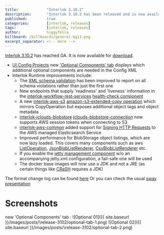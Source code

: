 ```yaml
---
title:             "Interlok 3.10.2"
description:       "Interlok 3.10.2 has been released and is now available for download."
published:         true
categories:        [interlok, releases]
tags:              [interlok, releases]
author:            higgyfella
billboard: /billboards/general-bg11.png
excerpt_separator: <!-- more -->
---
```


[Interlok 3.10.2](https://development.adaptris.net/installers/Interlok/3.10.2/) has reached GA. It is now available for [download](https://development.adaptris.net/installers/Interlok/3.10.2/).

<!-- more -->

* [UI Config Projects](https://interlok.adaptris.net/interlok-docs/#/pages/ui/ui-config-project) new ['Optional Components' tab](https://interlok.adaptris.net/interlok-docs/#/pages/ui/ui-config-project?id=optional-components-tab) displays which additional optional components are needed in the Config XML
* Interlok Runtime improvements include:
    * The [XML schema validation](https://nexus.adaptris.net/nexus/content/sites/javadocs/com/adaptris/interlok-core/3.10-SNAPSHOT/com/adaptris/core/transform/XmlSchemaValidator.html) has been improved to report on all schema violations rather than just the first one
    * New endpoints that supply 'readiness' and 'liveness' information in the [interlok-workflow-rest-services](https://github.com/adaptris/interlok-workflow-rest-services) [health-check component](https://github.com/adaptris/interlok-workflow-rest-services#health-check)
    * A new [interlok-aws-s3](https://github.com/adaptris/interlok-aws/tree/develop/interlok-aws-s3) [amazon-s3-extended-copy operation](https://nexus.adaptris.net/nexus/content/sites/javadocs/com/adaptris/interlok-aws-s3/3.10.2B1-RELEASE/com/adaptris/aws/s3/ExtendedCopyOperation.html) which mirrors CopyOperation but exposes additional object tags and object metadata
    * [interlok-jclouds-blobstore](https://github.com/adaptris/interlok-jclouds/tree/develop/interlok-jclouds-blobstore) [jclouds-blobstore-connection](https://nexus.adaptris.net/nexus/content/sites/javadocs/com/adaptris/interlok-jclouds-blobstore/3.10.2B1-RELEASE/com/adaptris/jclouds/blobstore/BlobStoreConnection.html) now supports AWS session tokens when connecting to S3
    * [interlok-aws-common](https://github.com/adaptris/interlok-aws/tree/develop/interlok-aws-common) added support for [Signing HTTP Requests](https://nexus.adaptris.net/nexus/content/sites/javadocs/com/adaptris/interlok-aws-common/3.10.2B1-RELEASE/com/adaptris/aws/apache/interceptor/ApacheSigningInterceptor.html) to the AWS managed Elasticsearch Service
    * Improved performance for BlobStorage object listings, which are now lazy loaded. This covers many components such as aws [ListOperation](https://nexus.adaptris.net/nexus/content/sites/javadocs/com/adaptris/interlok-aws-s3/3.10.2B1-RELEASE/com/adaptris/aws/s3/ListOperation.html), [JsonBlobListRenderer](https://nexus.adaptris.net/nexus/content/sites/javadocs/com/adaptris/interlok-json/3.10.2B1-RELEASE/com/adaptris/core/json/JsonBlobListRenderer.html), [CsvBlobListRenderer](https://nexus.adaptris.net/nexus/content/sites/javadocs/com/adaptris/interlok-csv/3.10.2B1-RELEASE/com/adaptris/csv/CsvBlobListRenderer.html) etc.
    * If you enable the [jetty management component](https://interlok.adaptris.net/interlok-docs/#/pages/user-guide/adapter-bootstrap?id=jetty-component) w/o an accompanying jetty.xml configuration, a fail-safe one will be used
    * The docker base images will now use a JDK and not a JRE (as certain things like [CRaSH](https://interlok.adaptris.net/interlok-docs/#/pages/advanced/advanced-shell) requires a JDK)

The formal change log can be found [here](https://interlok.adaptris.net/interlok-docs/#/pages/overview/changelog)
Or you can check the usual [sway presentation](https://sway.office.com/s0AcmVBHGKyq0xmf)

# Screenshots

new 'Optional Components' tab  :
![Optional 01]({{ site.baseurl }}/images/posts/\release-3102/optional-tab-1.png)
![Optional 02]({{ site.baseurl }}/images/posts/\release-3102/optional-tab-2.png)

